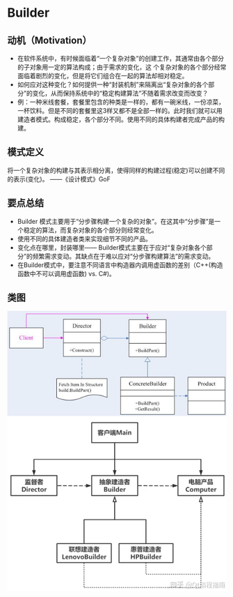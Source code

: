 # Builder

## 动机（Motivation）
+ 在软件系统中，有时候面临着“一个复杂对象”的创建工作，其通常由各个部分的子对象用一定的算法构成；由于需求的变化，这
个复杂对象的各个部分经常面临着剧烈的变化，但是将它们组合在一起的算法却相对稳定。
+ 如何应对这种变化？如何提供一种“封装机制”来隔离出“复杂对象的各个部分”的变化，从而保持系统中的“稳定构建算法”不随着需求改变而改变？
+ 例：一种米线套餐，套餐里包含的种类是一样的，都有一碗米线，一份凉菜，一杯饮料。但是不同的套餐里这3样又都不是全部一样的。此时我们就可以用建造者模式。构成稳定，各个部分不同。使用不同的具体构建者完成产品的构建。

## 模式定义
将一个复杂对象的构建与其表示相分离，使得同样的构建过程(稳定)可以创建不同的表示(变化)。
——《设计模式》GoF


## 要点总结
+ Builder 模式主要用于“分步骤构建一个复杂的对象”。在这其中“分步骤”是一个稳定的算法，而复杂对象的各个部分则经常变化。
+ 使用不同的具体建造者类来实现细节不同的产品。
+ 变化点在哪里，封装哪里—— Builder模式主要在于应对“复杂对象各个部分”的频繁需求变动。其缺点在于难以应对“分步骤构建算法”的需求变动。
+ 在Builder模式中，要注意不同语言中构造器内调用虚函数的差别（C++(构造函数中不可以调用虚函数) vs. C#)。


## 类图
![avatar](../Image/Builder1.png)
![avatar](../Image/Builder2.png)